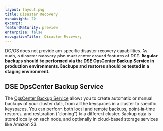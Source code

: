 ```yaml
---
layout: layout.pug
title: Disaster Recovery
menuWeight: 70
excerpt:
featureMaturity: preview
enterprise: false
navigationTitle:  Disaster Recovery
---
```


<!-- This source repo for this topic is https://github.com/mesosphere/dse-private -->


DC/OS does not provide any specific disaster recovery capabilities.  As such, a disaster recovery plan must center around features of DSE.  **Regular backups should be performed via the DSE OpsCenter Backup Service in production environments.  Backups and restores should be tested in a staging environment.**

## DSE OpsCenter Backup Service
The [OpsCenter Backup Service](https://docs.datastax.com/en/latest-opscenter/opsc/online_help/services/opscBackupService.html) allows you to create automatic or manual backups of your cluster data, from all the keyspaces in a cluster to specific keyspaces. You can perform both local and remote backups, point-in-time restores, and restoration ("cloning") to a different cluster. Backup data is stored locally on each node, and optionally in cloud-based storage services like Amazon S3.  
